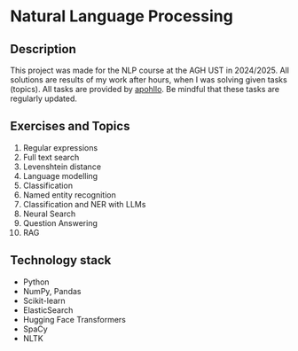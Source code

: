 # Natural Language Processing
## Description
This project was made for the NLP course at the AGH UST in 2024/2025. All solutions are results of my work after hours, when I was solving given tasks (topics).
All tasks are provided by <a href="https://github.com/apohllo/nlp">apohllo</a>. Be mindful that these tasks are regularly updated.
## Exercises and Topics
1. Regular expressions
2. Full text search
3. Levenshtein distance
4. Language modelling
5. Classification
6. Named entity recognition
7. Classification and NER with LLMs
8. Neural Search
9. Question Answering
10. RAG
## Technology stack
- Python
- NumPy, Pandas
- Scikit-learn
- ElasticSearch
- Hugging Face Transformers
- SpaCy
- NLTK
